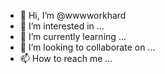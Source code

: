 - 👋 Hi, I’m @wwwworkhard
- 👀 I’m interested in ...
- 🌱 I’m currently learning ...
- 💞️ I’m looking to collaborate on ...
- 📫 How to reach me ...

<!---
wwwworkhard/wwwworkhard is a ✨ special ✨ repository because its `README.md` (this file) appears on your GitHub profile.
You can click the Preview link to take a look at your changes.
--->
